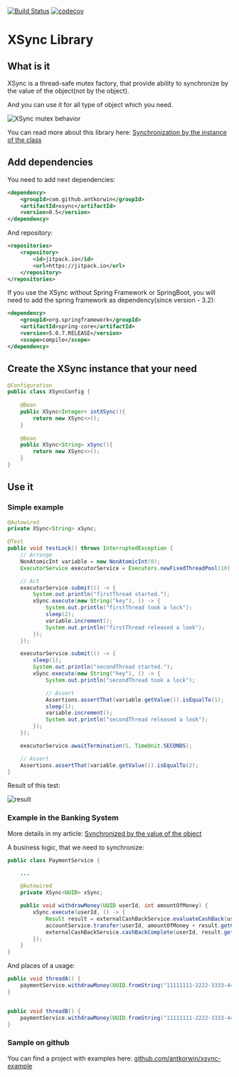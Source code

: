 [![Build Status](https://travis-ci.com/antkorwin/xsync.svg?branch=master)](https://travis-ci.com/antkorwin/xsync)
[![codecov](https://codecov.io/gh/antkorwin/xsync/branch/master/graph/badge.svg)](https://codecov.io/gh/antkorwin/xsync)


# XSync Library


## What is it

XSync is a thread-safe mutex factory, that provide 
ability to synchronize by the value of the object(not by the object).

And you can use it for all type of object which you need.

![XSync mutex behavior](http://antkorwin.com/concurrency/diag-0672834a7737bb323990aabe3bcb5ce6.png)

You can read more about this library here: 
[Synchronization by the instance of the class](http://antkorwin.com/concurrency/synchronization_by_instance.html) 

## Add dependencies 

You need to add next dependencies:

```xml
<dependency>
	<groupId>com.github.antkorwin</groupId>
	<artifactId>xsync</artifactId>
	<version>0.5</version>
</dependency>
```

And repository:

```xml
<repositories>
	<repository>
		<id>jitpack.io</id>
		<url>https://jitpack.io</url>
	</repository>
</repositories>
```

If you use the XSync without Spring Framework or SpringBoot, 
you will need to add the spring framework as dependency(since version - 3.2):

```xml
<dependency>
    <groupId>org.springframework</groupId>
    <artifactId>spring-core</artifactId>
    <version>5.0.7.RELEASE</version>  
    <scope>compile</scope>
</dependency>
```

## Create the XSync instance that your need

```java
@Configuration
public class XSyncConfig {
   
    @Bean
    public XSync<Integer> intXSync(){
        return new XSync<>();
    }
    
    @Bean
    public XSync<String> xSync(){
        return new XSync<>();
    }
}
```

## Use it


### Simple example 
```java
@Autowired
private XSync<String> xSync;

@Test
public void testLock() throws InterruptedException {
    // Arrange
    NonAtomicInt variable = new NonAtomicInt(0);
    ExecutorService executorService = Executors.newFixedThreadPool(10);

    // Act
    executorService.submit(() -> {
        System.out.println("firstThread started.");
        xSync.execute(new String("key"), () -> {
            System.out.println("firstThread took a lock");
            sleep(2);
            variable.increment();
            System.out.println("firstThread released a look");
        });
    });

    executorService.submit(() -> {
        sleep(1);
        System.out.println("secondThread started.");
        xSync.execute(new String("key"), () -> {
            System.out.println("secondThread took a lock");

            // Assert
            Assertions.assertThat(variable.getValue()).isEqualTo(1);
            sleep(1);
            variable.increment();
            System.out.println("secondThread released a look");
        });
    });

    executorService.awaitTermination(5, TimeUnit.SECONDS);

    // Assert
    Assertions.assertThat(variable.getValue()).isEqualTo(2);
} 

``` 

Result of this test:

![result](http://antkorwin.com/concurrency/lock_test.png)


### Example in the Banking System 

More details in my article: [Synchronized by the value of the object](http://antkorwin.com/concurrency/synchronization_by_value.html)

A business logic, that we need to synchronize:

```java
public class PaymentService {

    ...

    @Autowired
    private XSync<UUID> xSync;

    public void withdrawMoney(UUID userId, int amountOfMoney) {
        xSync.execute(userId, () -> {  
            Result result = externalCashBackService.evaluateCashBack(userId, amountOfMoney); 
            accountService.transfer(userId, amountOfMoney + result.getCashBackAmount()); 
            externalCashBackService.cashBackComplete(userId, result.getCashBackAmount()); 
        });
    }
}
```

And places of a usage:

```java
public void threadA() {
    paymentService.withdrawMoney(UUID.fromString("11111111-2222-3333-4444-555555555555"), 1000);
}


public void threadB() {
    paymentService.withdrawMoney(UUID.fromString("11111111-2222-3333-4444-555555555555"), 5000);
}
```


### Sample on github

You can find a project with examples here: [github.com/antkorwin/xsync-example](https://github.com/antkorwin/xsync-example)